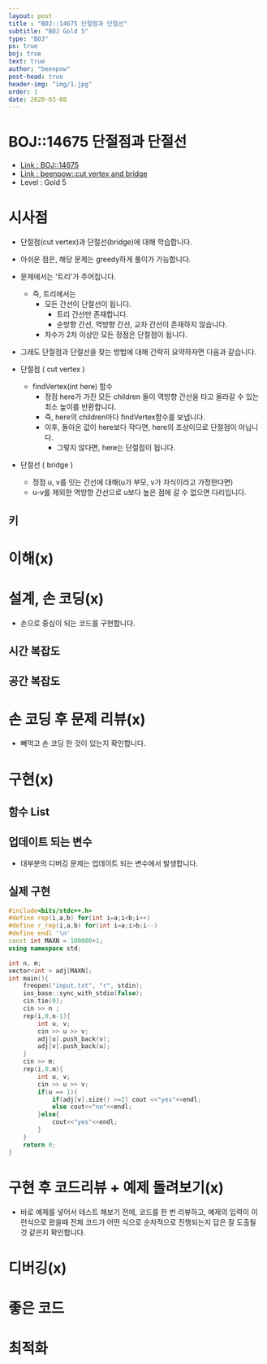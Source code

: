 ```yaml
---
layout: post
title : "BOJ::14675 단절점과 단절선"
subtitle: "BOJ Gold 5"
type: "BOJ"
ps: true
boj: true
text: true
author: "beenpow"
post-head: true
header-img: "img/1.jpg"
order: 1
date: 2020-03-08
---
```



# BOJ::14675 단절점과 단절선
- [Link : BOJ::14675](https://www.acmicpc.net/problem/14675)
- [Link : beenpow::cut vertex and bridge](https://beenpow.github.io/jongman/2020/01/01/Jongman-ch28-7/)
- Level : Gold 5

# 시사점
- 단절점(cut vertex)과 단절선(bridge)에 대해 학습합니다.
- 아쉬운 점은, 해당 문제는 greedy하게 풀이가 가능합니다.
- 문제에서는 '트리'가 주어집니다.
  - 즉, 트리에서는
    - 모든 간선이 단절선이 됩니다.
      - 트리 간선만 존재합니다.
      - 순방향 간선, 역방향 간선, 교차 간선이 존재하지 않습니다.
    - 차수가 2차 이상인 모든 정점은 단절점이 됩니다.

- 그래도 단절점과 단절선을 찾는 방법에 대해 간략히 요약하자면 다음과 같습니다.
- 단절점 ( cut vertex )
  - findVertex(int here) 함수
    - 정점 here가 가진 모든 children 들이 역방향 간선을 타고 올라갈 수 있는 최소 높이를 반환합니다.
    - 즉, here의 children마다 findVertex함수를 보냅니다.
    - 이후, 돌아온 값이 here보다 작다면, here의 조상이므로 단절점이 아닙니다.
      - 그렇지 않다면, here는 단절점이 됩니다.

- 단절선 ( bridge )
  - 정점 u, v를 잇는 간선에 대해(u가 부모, v가 자식이라고 가정한다면)
  - u-v를 제외한 역방향 간선으로 u보다 높은 점에 갈 수 없으면 다리입니다.

## 키

# 이해(x)

# 설계, 손 코딩(x)
- 손으로 중심이 되는 코드를 구현합니다.

## 시간 복잡도

## 공간 복잡도

# 손 코딩 후 문제 리뷰(x)
- 빼먹고 손 코딩 한 것이 있는지 확인합니다.

# 구현(x)

## 함수 List 

## 업데이트 되는 변수
- 대부분의 디버깅 문제는 업데이트 되는 변수에서 발생합니다.

## 실제 구현 

```cpp
#include<bits/stdc++.h>
#define rep(i,a,b) for(int i=a;i<b;i++)
#define r_rep(i,a,b) for(int i=a;i>b;i--)
#define endl '\n'
const int MAXN = 100000+1;
using namespace std;

int n, m;
vector<int > adj[MAXN];
int main(){
    freopen("input.txt", "r", stdin);
    ios_base::sync_with_stdio(false);
    cin.tie(0);
    cin >> n ;
    rep(i,0,n-1){
        int u, v;
        cin >> u >> v;
        adj[u].push_back(v);
        adj[v].push_back(u);
    }
    cin >> m;
    rep(i,0,m){
        int u, v;
        cin >> u >> v;
        if(u == 1){
            if(adj[v].size() >=2) cout <<"yes"<<endl;
            else cout<<"no"<<endl;
        }else{
            cout<<"yes"<<endl;
        }
    }
    return 0;
}
```

# 구현 후 코드리뷰 + 예제 돌려보기(x)
- 바로 예제를 넣어서 테스트 해보기 전에, 코드를 한 번 리뷰하고, 예제의 입력이 이런식으로 왔을때
  전체 코드가 어떤 식으로 순차적으로 진행되는지 답은 잘 도출될 것 같은지 확인합니다.

# 디버깅(x)

# 좋은 코드

# 최적화
